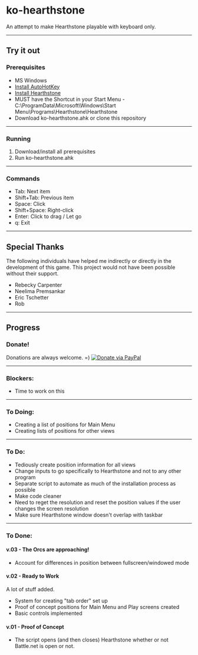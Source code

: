 # ko-hearthstone
An attempt to make Hearthstone playable with keyboard only.

---

## Try it out

### Prerequisites
* MS Windows
* [Install AutoHotKey](http://www.autohotkey.com/)
* [Install Hearthstone](https://us.battle.net/account/download/)
* MUST have the Shortcut in your Start Menu  - C:\ProgramData\Microsoft\Windows\Start Menu\Programs\Hearthstone\Hearthstone
* Download ko-hearthstone.ahk or clone this repository

---

### Running
1. Download/install all prerequisites
2. Run ko-hearthstone.ahk

---

### Commands
* Tab: Next item
* Shift+Tab: Previous item
* Space: Click
* Shift+Space: Right-click
* Enter: Click to drag / Let go
* q: Exit

---

## Special Thanks
The following individuals have helped me indirectly or directly in the development of this game. This project would not have been possible without their support.
* Rebecky Carpenter
* Neelima Premsankar
* Eric Tschetter
* Rob

---

## Progress

### Donate!
Donations are always welcome. =)
[![Donate via PayPal](https://www.paypalobjects.com/en_US/i/btn/btn_donate_LG.gif)](https://www.paypal.com/cgi-bin/webscr?cmd=_donations&business=QGZEM4MF9P6NU&lc=US&item_name=KO%2dHearthstone&currency_code=USD&bn=PP%2dDonationsBF%3abtn_donate_LG%2egif%3aNonHosted)

---

### Blockers:
* Time to work on this

---

### To Doing:
* Creating a list of positions for Main Menu
* Creating lists of positions for other views

---

### To Do:
* Tediously create position information for all views
* Change inputs to go specifically to Hearthstone and not to any other program
* Separate script to automate as much of the installation process as possible
* Make code cleaner
* Need to reget the resolution and reset the position values if the user changes the screen resolution
* Make sure Hearthstone window doesn't overlap with taskbar

---

### To Done:
#### v.03 - The Orcs are approaching!
* Account for differences in position between fullscreen/windowed mode

#### v.02 - Ready to Work
A lot of stuff added.
* System for creating "tab order" set up
* Proof of concept positions for Main Menu and Play screens created
* Basic controls implemented

#### v.01 - Proof of Concept
* The script opens (and then closes) Hearthstone whether or not Battle.net is open or not.